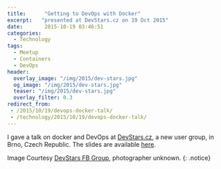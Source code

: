 ```yaml
---
title:      "Getting to DevOps with Docker"
excerpt:   "presented at DevStars.cz on 19 Oct 2015"
date:       2015-10-19 03:46:51
categories:
  - Technology
tags:
  - Meetup
  - Containers
  - DevOps
header:
  overlay_image: "/img/2015/dev-stars.jpg"
  og_image: "/img/2015/dev-stars.jpg"
  teaser: "/img/2015/dev-stars.jpg"
  overlay_filter: 0.3
redirect_from:
 - /2015/10/19/devops-docker-talk/
 - /technology/2015/10/19/devops-docker-talk/
---
```


I gave a talk on docker and DevOps at [DevStars.cz](http://devstars.cz), a new user group, in Brno, Czech Republic.  The slides are available [here](/talks/DevStars.cz.20151019/).

Image Courtesy [DevStars FB Group](https://www.facebook.com/devstarscz/), photographer unknown.
{: .notice}
